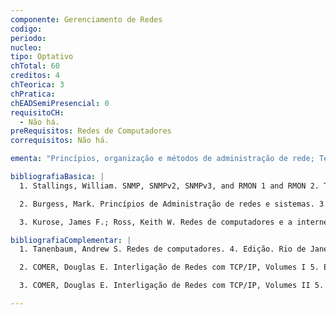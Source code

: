 ```yaml
---
componente: Gerenciamento de Redes
codigo:  
periodo: 
nucleo:
tipo: Optativo
chTotal: 60 
creditos: 4
chTeorica: 3 
chPratica: 
chEADSemiPresencial: 0
requisitoCH:
  - Não há.
preRequisitos: Redes de Computadores
correquisitos: Não há.

ementa: "Princípios, organização e métodos de administração de rede; Tecnologias para operação e gerência de rede; Rede de gerência de telecomunicações TMN; Recursos humanos para administração de rede; Plataformas de gerência de redes; e Aplicações de gerência de rede."

bibliografiaBasica: |
  1. Stallings, William. SNMP, SNMPv2, SNMPv3, and RMON 1 and RMON 2. Third Edition. Pearson, 1999.

  2. Burgess, Mark. Princípios de Administração de redes e sistemas. 3. ed. São Paulo: LTC, 2006.

  3. Kurose, James F.; Ross, Keith W. Redes de computadores e a internet: uma abordagem top-down. 3. Edição. São Paulo: Pearson Addison Wesley, 2008.

bibliografiaComplementar: |
  1. Tanenbaum, Andrew S. Redes de computadores. 4. Edição. Rio de Janeiro: Editora Campus, 2002.

  2. COMER, Douglas E. Interligação de Redes com TCP/IP, Volumes I 5. Edição. Prentice Hall, 2006.

  3. COMER, Douglas E. Interligação de Redes com TCP/IP, Volumes II 5. Edição. Prentice Hall, 2006.

---
```


